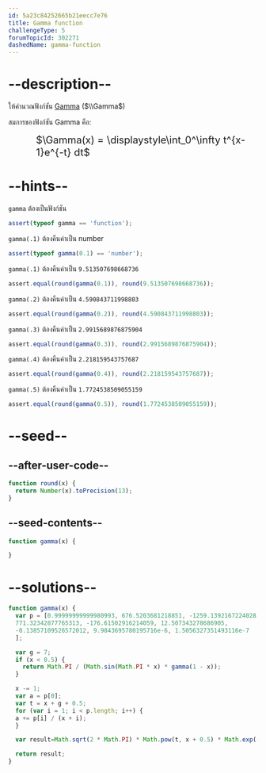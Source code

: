 ```yaml
---
id: 5a23c84252665b21eecc7e76
title: Gamma function
challengeType: 5
forumTopicId: 302271
dashedName: gamma-function
---
```


# --description--

ให้คำนวณฟังก์ชัน [Gamma](<https://en.wikipedia.org/wiki/Gamma function>) ($\\Gamma$)

สมการของฟังก์ชัน Gamma คือ:

<div style='padding-left: 4em;'><big><big>$\Gamma(x) = \displaystyle\int_0^\infty t^{x-1}e^{-t} dt$</big></big></div>

# --hints--

`gamma` ต้องเป็นฟังก์ชัน

```js
assert(typeof gamma == 'function');
```

`gamma(.1)` ต้องคืนค่าเป็น number

```js
assert(typeof gamma(0.1) == 'number');
```

`gamma(.1)` ต้องคืนค่าเป็น `9.513507698668736`

```js
assert.equal(round(gamma(0.1)), round(9.513507698668736));
```

`gamma(.2)` ต้องคืนค่าเป็น `4.590843711998803`

```js
assert.equal(round(gamma(0.2)), round(4.590843711998803));
```

`gamma(.3)` ต้องคืนค่าเป็น `2.9915689876875904`

```js
assert.equal(round(gamma(0.3)), round(2.9915689876875904));
```

`gamma(.4)` ต้องคืนค่าเป็น `2.218159543757687`

```js
assert.equal(round(gamma(0.4)), round(2.218159543757687));
```

`gamma(.5)` ต้องคืนค่าเป็น `1.7724538509055159`

```js
assert.equal(round(gamma(0.5)), round(1.7724538509055159));
```

# --seed--

## --after-user-code--

```js
function round(x) {
  return Number(x).toPrecision(13);
}
```

## --seed-contents--

```js
function gamma(x) {

}
```

# --solutions--

```js
function gamma(x) {
  var p = [0.99999999999980993, 676.5203681218851, -1259.1392167224028,
  771.32342877765313, -176.61502916214059, 12.507343278686905,
  -0.13857109526572012, 9.9843695780195716e-6, 1.5056327351493116e-7
  ];

  var g = 7;
  if (x < 0.5) {
    return Math.PI / (Math.sin(Math.PI * x) * gamma(1 - x));
  }

  x -= 1;
  var a = p[0];
  var t = x + g + 0.5;
  for (var i = 1; i < p.length; i++) {
  a += p[i] / (x + i);
  }

  var result=Math.sqrt(2 * Math.PI) * Math.pow(t, x + 0.5) * Math.exp(-t) * a;

  return result;
}
```
